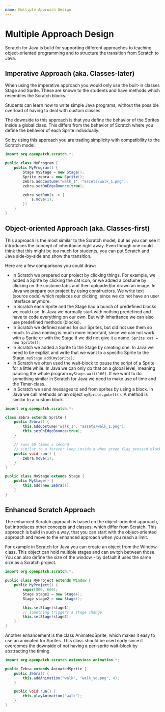 ```yaml
---
name: Multiple Approach Design
---
```


# Multiple Approach Design

Scratch for Java is build for supporting different approaches to teaching object-oriented programming and to structure the transition from Scratch to Java.

## Imperative Approach (aka. Classes-later)

When using the imperative approach you would only use the built-in classes Stage and Sprite. These are known to the students and have methods which resembles the Scratch blocks.

Students can learn how to write simple Java programs, without the possible overload of having to deal with custom classes.

The downside to this approach is that you define the behavior of the Sprites inside a global class. This differs from the behavior of Scratch where you define the behavior of each Sprite individually.

So by using this approach you are trading simplicity with compatibility to the Scratch model.

```java
import org.openpatch.scratch.*;

public class MyProgram {
    public MyProgram() {
        Stage myStage = new Stage();
        Sprite zebra = new Sprite();
        zebra.addCostume("walk_1", "assets/walk_1.png");
        zebra.setOnEdgeBounce(true);

        zebra.setRun(s -> {
            s.move(1);
        })
    }
}
```

## Object-oriented Approach (aka. Classes-first)

This approach is the most similar to the Scratch model, but as you can see it introduces the concept of inheritance right away. Even though one could think that this might be too much for students, you can put Scratch and Java side-by-side and show the transition.

Here are a few comparisons you could draw:
- In Scratch we prepared our project by clicking things. For example, we added a Sprite by clicking the cat icon, or we added a costume by clicking on the costume tabs and then uploaded/or drawn an image. In Java we prepare our project by using constructors. We write text (source code) which replaces our clicking, since we do not have an user interface anymore.
- In Scratch each Sprite and the Stage had a bunch of predefined blocks we could use. In Java we normally start with nothing predefined and have to code everything on our own. But with inheritance we can also use predefined methods (blocks).
- In Scratch we defined names for our Sprites, but did not use them so much. In Java naming is much more important, since we can not work with a Sprite or with the Stage if we did not give it a name. `Sprite cat = new Sprite();`
- In Scratch we added a Sprite to the Stage by creating one. In Java we need to be explizit and write that we want to a specific Sprite to the Stage. `myStage.add(mySprite);`
- In Scratch we often used the wait-block to pause the script of a Sprite for a little while. In Java we can only do that on a global level, meaning pausing the whole program `myStage.wait(100)`. If we want to do something similar in Scratch for Java we need to make use of time and the Timer-class.
- In Scratch we send messages to and from sprites by using a block. In Java we call methods on an object `mySprite.goLeft()`. A method is similar to a custom block.

```java
import org.openpatch.scratch.*;

class Zebra extends Sprite {
    public Zebra() {
        this.addCostume("walk_1", "assets/walk_1.png");
        this.setOnEdgeBounce(true);
    }

    // runs 60-times a second
    // similar to a forever loop inside a when green flag pressed block
    public void run() {
        zebra.move(1);
    }
}

public class MyStage extends Stage {
    public MyStage() {
        this.add(new Zebra());
    }
}
```

## Enhanced Scratch Approach

The enhanced Scratch approach is based on the object-oriented approach, but introduces other concepts and classes, which differ from Scratch. This approach is build in such a way, that you can start with the object-oriented approach and move to the enhanced approach when you reach a limit.

For example in Scratch for Java you can create an object from the Window-class. This object can hold multiple stages and can switch between those. You can also define the size of the window - by default it uses the same size as a Scratch project.

```java
import org.openpatch.scratch.*;

public class MyProject extends Window {
    public MyProject() {
        super(800, 600);
        Stage stage1 = new Stage();
        Stage stage2 = new Stage();

        this.setStage(stage1);
        // something triggers a stage change
        this.setStage(stage2);
    }
}
```

Another enhancement is the class AnimatedSprite, which makes it easy to use an animated for Sprites. This class should be used early since it overcomes the downside of not having a per-sprite wait-block by abstracting the timing.

```java
import org.openpatch.scratch.extensions.animation.*;

public Zebra extends AnimatedSprite {
    public Zebra() {
        this.addAnimation("walk", "walk_%d.png", 4);
    }

    public void run() {
        this.playAnimation("walk");
    }
}
```
